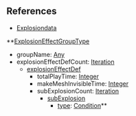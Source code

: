 ## References
  * [Explosiondata](Explosiondata.md)

**[ExplosionEffectGroupType](ExplosionEffectGroupType.md)
  * groupName: [Any](Any.md)
  * explosionEffectDefCount: [Iteration](Iteration.md)
    * [explosionEffectDef](explosionEffectDef.md)
      * totalPlayTime: [Integer](Integer.md)
      * makeMeshInvisibleTime: [Integer](Integer.md)
      * subExplosionCount: [Iteration](Iteration.md)
        * [subExplosion](subExplosion.md)
          * [type](type.md): [Condition](Condition.md)**
